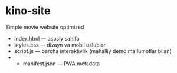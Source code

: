 # kino-site
Simple movie website optimized 
- index.html — asosiy sahifa
- styles.css — dizayn va mobil uslublar
- script.js — barcha interaktivlik (mahalliy demo ma'lumotlar bilan)
- - manifest.json — PWA metadata
